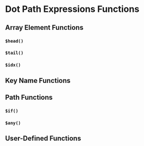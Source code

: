 # Dot Path Expressions Functions

## Array Element Functions

### `$head()`

### `$tail()`

### `$idx()`

## Key Name Functions

## Path Functions

### `$if()`

### `$any()`

## User-Defined Functions
